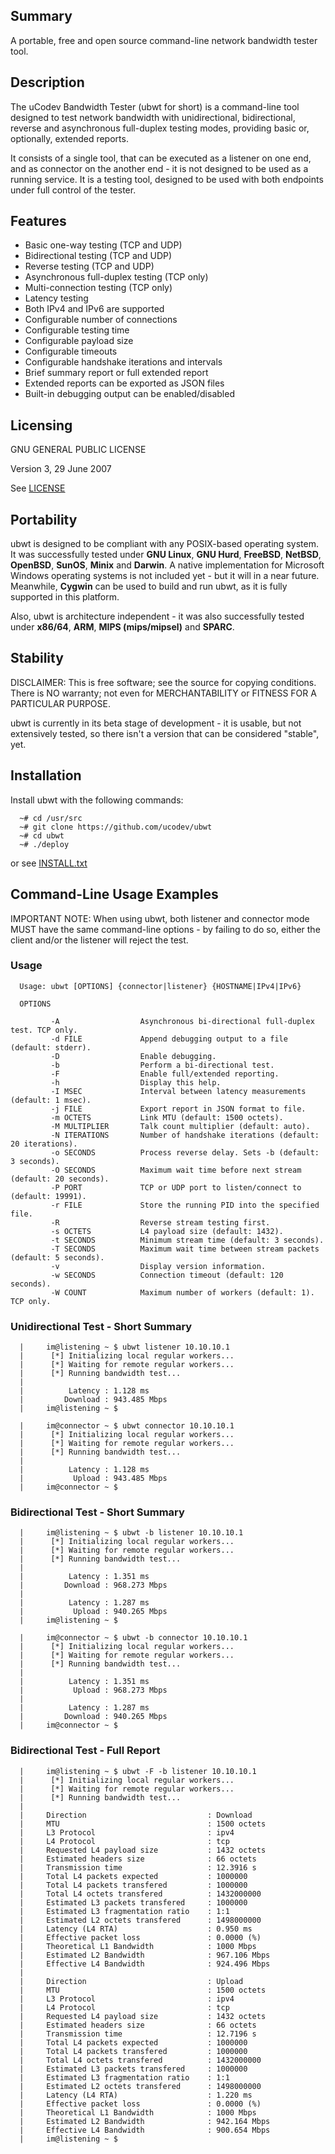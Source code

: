 ## Summary

A portable, free and open source command-line network bandwidth tester tool.


## Description

The uCodev Bandwidth Tester (ubwt for short) is a command-line tool designed to test network bandwidth with unidirectional, bidirectional, reverse and asynchronous full-duplex testing modes, providing basic or, optionally, extended reports.

It consists of a single tool, that can be executed as a listener on one end, and as connector on the another end - it is not designed to be used as a running service. It is a testing tool, designed to be used with both endpoints under full control of the tester.


## Features

 * Basic one-way testing (TCP and UDP)
 * Bidirectional testing (TCP and UDP)
 * Reverse testing (TCP and UDP)
 * Asynchronous full-duplex testing (TCP only)
 * Multi-connection testing (TCP only)
 * Latency testing
 * Both IPv4 and IPv6 are supported
 * Configurable number of connections
 * Configurable testing time
 * Configurable payload size
 * Configurable timeouts
 * Configurable handshake iterations and intervals
 * Brief summary report or full extended report
 * Extended reports can be exported as JSON files
 * Built-in debugging output can be enabled/disabled


## Licensing

GNU GENERAL PUBLIC LICENSE

Version 3, 29 June 2007

See [LICENSE](https://github.com/ucodev/ubwt/blob/main/doc/text/LICENSE)


## Portability

ubwt is designed to be compliant with any POSIX-based operating system. It was successfully tested under **GNU Linux**, **GNU Hurd**, **FreeBSD**, **NetBSD**, **OpenBSD**, **SunOS**, **Minix** and **Darwin**. A native implementation for Microsoft Windows operating systems is not included yet - but it will in a near future. Meanwhile, **Cygwin** can be used to build and run ubwt, as it is fully supported in this platform.

Also, ubwt is architecture independent - it was also successfully tested under **x86/64**, **ARM**, **MIPS (mips/mipsel)** and **SPARC**.


## Stability

DISCLAIMER: This is free software; see the source for copying conditions. There is NO warranty; not even for MERCHANTABILITY or FITNESS FOR A PARTICULAR PURPOSE.

ubwt is currently in its beta stage of development - it is usable, but not extensively tested, so there isn't a version that can be considered "stable", yet.


## Installation

Install ubwt with the following commands:

      ~# cd /usr/src
      ~# git clone https://github.com/ucodev/ubwt
      ~# cd ubwt
      ~# ./deploy

or see [INSTALL.txt](https://github.com/ucodev/ubwt/blob/main/doc/text/INSTALL.txt)


## Command-Line Usage Examples

IMPORTANT NOTE: When using ubwt, both listener and connector mode MUST have the same command-line options - by failing to do so, either the client and/or the listener will reject the test.

### Usage ###

      Usage: ubwt [OPTIONS] {connector|listener} {HOSTNAME|IPv4|IPv6}

      OPTIONS

             -A                  Asynchronous bi-directional full-duplex test. TCP only.
             -d FILE             Append debugging output to a file (default: stderr).
             -D                  Enable debugging.
             -b                  Perform a bi-directional test.
             -F                  Enable full/extended reporting.
             -h                  Display this help.
             -I MSEC             Interval between latency measurements (default: 1 msec).
             -j FILE             Export report in JSON format to file.
             -m OCTETS           Link MTU (default: 1500 octets).
             -M MULTIPLIER       Talk count multiplier (default: auto).
             -N ITERATIONS       Number of handshake iterations (default: 20 iterations).
             -o SECONDS          Process reverse delay. Sets -b (default: 3 seconds).
             -O SECONDS          Maximum wait time before next stream (default: 20 seconds).
             -P PORT             TCP or UDP port to listen/connect to (default: 19991).
             -r FILE             Store the running PID into the specified file.
             -R                  Reverse stream testing first.
             -s OCTETS           L4 payload size (default: 1432).
             -t SECONDS          Minimum stream time (default: 3 seconds).
             -T SECONDS          Maximum wait time between stream packets (default: 5 seconds).
             -v                  Display version information.
             -w SECONDS          Connection timeout (default: 120 seconds).
             -W COUNT            Maximum number of workers (default: 1). TCP only.


### Unidirectional Test - Short Summary

      |     im@listening ~ $ ubwt listener 10.10.10.1
      |      [*] Initializing local regular workers...
      |      [*] Waiting for remote regular workers...
      |      [*] Running bandwidth test...
      |
      |          Latency : 1.128 ms
      |         Download : 943.485 Mbps
      |     im@listening ~ $ 

      |     im@connector ~ $ ubwt connector 10.10.10.1
      |      [*] Initializing local regular workers...
      |      [*] Waiting for remote regular workers...
      |      [*] Running bandwidth test...
      |
      |          Latency : 1.128 ms
      |           Upload : 943.485 Mbps
      |     im@connector ~ $ 

### Bidirectional Test - Short Summary

      |     im@listening ~ $ ubwt -b listener 10.10.10.1
      |      [*] Initializing local regular workers...
      |      [*] Waiting for remote regular workers...
      |      [*] Running bandwidth test...
      |
      |          Latency : 1.351 ms
      |         Download : 968.273 Mbps
      |
      |          Latency : 1.287 ms
      |           Upload : 940.265 Mbps
      |     im@listening ~ $ 

      |     im@connector ~ $ ubwt -b connector 10.10.10.1
      |      [*] Initializing local regular workers...
      |      [*] Waiting for remote regular workers...
      |      [*] Running bandwidth test...
      |
      |          Latency : 1.351 ms
      |           Upload : 968.273 Mbps
      |
      |          Latency : 1.287 ms
      |         Download : 940.265 Mbps
      |     im@connector ~ $ 
 
### Bidirectional Test - Full Report

      |     im@listening ~ $ ubwt -F -b listener 10.10.10.1
      |      [*] Initializing local regular workers...
      |      [*] Waiting for remote regular workers...
      |      [*] Running bandwidth test...
      |
      |     Direction                           : Download
      |     MTU                                 : 1500 octets
      |     L3 Protocol                         : ipv4
      |     L4 Protocol                         : tcp
      |     Requested L4 payload size           : 1432 octets
      |     Estimated headers size              : 66 octets
      |     Transmission time                   : 12.3916 s
      |     Total L4 packets expected           : 1000000
      |     Total L4 packets transfered         : 1000000
      |     Total L4 octets transfered          : 1432000000
      |     Estimated L3 packets transfered     : 1000000
      |     Estimated L3 fragmentation ratio    : 1:1
      |     Estimated L2 octets transfered      : 1498000000
      |     Latency (L4 RTA)                    : 0.950 ms
      |     Effective packet loss               : 0.0000 (%)
      |     Theoretical L1 Bandwidth            : 1000 Mbps
      |     Estimated L2 Bandwidth              : 967.106 Mbps
      |     Effective L4 Bandwidth              : 924.496 Mbps
      |
      |     Direction                           : Upload
      |     MTU                                 : 1500 octets
      |     L3 Protocol                         : ipv4
      |     L4 Protocol                         : tcp
      |     Requested L4 payload size           : 1432 octets
      |     Estimated headers size              : 66 octets
      |     Transmission time                   : 12.7196 s
      |     Total L4 packets expected           : 1000000
      |     Total L4 packets transfered         : 1000000
      |     Total L4 octets transfered          : 1432000000
      |     Estimated L3 packets transfered     : 1000000
      |     Estimated L3 fragmentation ratio    : 1:1
      |     Estimated L2 octets transfered      : 1498000000
      |     Latency (L4 RTA)                    : 1.220 ms
      |     Effective packet loss               : 0.0000 (%)
      |     Theoretical L1 Bandwidth            : 1000 Mbps
      |     Estimated L2 Bandwidth              : 942.164 Mbps
      |     Effective L4 Bandwidth              : 900.654 Mbps
      |     im@listening ~ $ 


